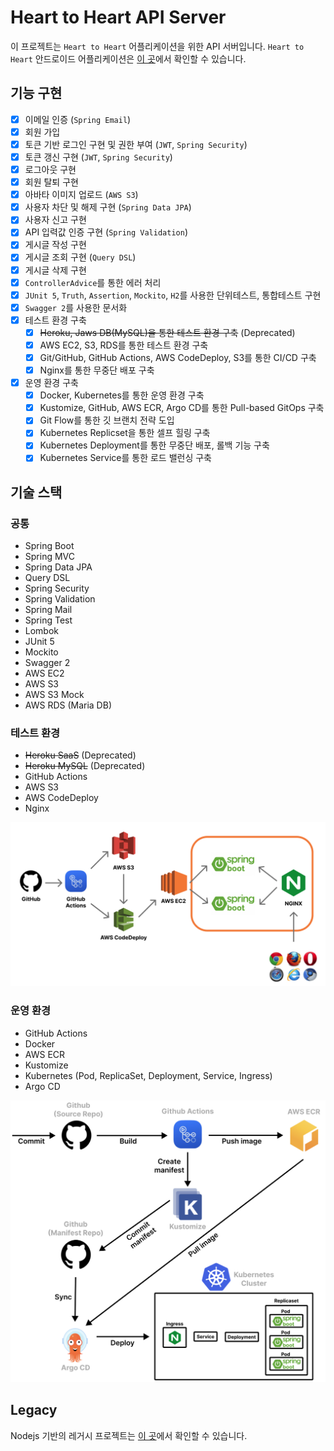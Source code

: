 # Heart to Heart API Server
이 프로젝트는 `Heart to Heart` 어플리케이션을 위한 API 서버입니다. `Heart to Heart` 안드로이드 어플리케이션은 [이 곳](https://github.com/yologger/heart-to-heart-android)에서 확인할 수 있습니다.

## 기능 구현
- [x] 이메일 인증 (`Spring Email`)
- [x] 회원 가입
- [x] 토큰 기반 로그인 구현 및 권한 부여 (`JWT`, `Spring Security`)
- [x] 토큰 갱신 구현 (`JWT`, `Spring Security`)
- [x] 로그아웃 구현
- [x] 회원 탈퇴 구현 
- [x] 아바타 이미지 업로드 (`AWS S3`)
- [x] 사용자 차단 및 해제 구현 (`Spring Data JPA`)
- [x] 사용자 신고 구현
- [x] API 입력값 인증 구현 (`Spring Validation`)
- [x] 게시글 작성 구현
- [x] 게시글 조회 구현 (`Query DSL`)
- [x] 게시글 삭제 구현
- [x] `ControllerAdvice`를 통한 에러 처리
- [x] `JUnit 5`, `Truth`, `Assertion`, `Mockito`, `H2`를 사용한 단위테스트, 통합테스트 구현
- [x] `Swagger 2`를 사용한 문서화
- [x] 테스트 환경 구축
  - [x] ~~Heroku, Jaws DB(MySQL)을 통한 테스트 환경 구축~~ (Deprecated)
  - [x] AWS EC2, S3, RDS를 통한 테스트 환경 구축
  - [x] Git/GitHub, GitHub Actions, AWS CodeDeploy, S3를 통한 CI/CD 구축
  - [x] Nginx를 통한 무중단 배포 구축
- [x] 운영 환경 구축
  - [x] Docker, Kubernetes를 통한 운영 환경 구축
  - [x] Kustomize, GitHub, AWS ECR, Argo CD를 통한 Pull-based GitOps 구축
  - [x] Git Flow를 통한 깃 브랜치 전략 도입
  - [x] Kubernetes Replicset을 통한 셀프 힐링 구축
  - [x] Kubernetes Deployment를 통한 무중단 배포, 롤백 기능 구축
  - [x] Kubernetes Service를 통한 로드 밸런싱 구축

## 기술 스택

### 공통
- Spring Boot
- Spring MVC
- Spring Data JPA
- Query DSL
- Spring Security
- Spring Validation
- Spring Mail
- Spring Test
- Lombok
- JUnit 5
- Mockito
- Swagger 2
- AWS EC2
- AWS S3
- AWS S3 Mock
- AWS RDS (Maria DB)

### 테스트 환경
- ~~Heroku SaaS~~ (Deprecated)
- ~~Heroku MySQL~~ (Deprecated)
- GitHub Actions
- AWS S3
- AWS CodeDeploy
- Nginx

![](imgs/architecture.png)

### 운영 환경
- GitHub Actions
- Docker
- AWS ECR
- Kustomize
- Kubernetes (Pod, ReplicaSet, Deployment, Service, Ingress)
- Argo CD

![](imgs/2.png)

## Legacy
Nodejs 기반의 레거시 프로젝트는 [이 곳](https://github.com/yologger/heart-to-heart-nodejs)에서 확인할 수 있습니다.